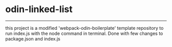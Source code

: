 # odin-linked-list
---
this project is a modified 'webpack-odin-boilerplate' template repository to run
index.js with the node command in terminal. Done with few changes to
package.json and index.js